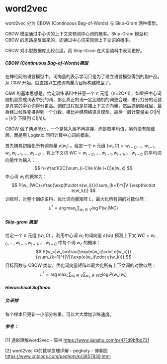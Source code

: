 # word2vec

word2vec 分为 CBOW (Continuous Bag-of-Words) 与 Skip-Gram 两种模型。

CBOW 模型通过中心词的上下文来预测中心词的概率。Skip-Gram 模型和 CBOW 的思路是反着来的，即通过中心词来预测上下文词的概率。

CBOW 对小型数据库比较合适，而 Skip-Gram 在大型语料中表现更好。

##### CBOW (Continuous Bag-of-Words)模型

在神经网络语言模型中，词向量的表示学习只是为了建立语言模型得到的副产品。从 C&W 开始，就直接以生成词向量为目标构建模型了。

C&W 的基本思想是，给定训练语料中任意一个 n 元组（n=2C+1），如果把中心词随机替换成词表中别的词，那么真正的词一定比随机的词更合理，进行打分的话就是真实的中心词得分更高。训练过程就是拼接上下文词向量，然后送到隐藏层，最后经过线性变换得到一个分数。相比神经网络语言模型，最后一层计算量由 $O(|h|\times|V|)$ 下降到 $O(|h|)$。

CBOW 做了两点简化，一个是输入层不再拼接，而是取平均值，另外没有隐藏层，而是用 Logistic 回归计算中心词的概率。

首先随机初始化所有词向量 $e(w_i)$ 。给定一个 n 元组 $(w_i,C)=w_{i-C},...,w_{i-1},w_i,w_{i+1},...,w_{i+C}$ ，将上下文词 $WC=w_{i-C},...,w_{i-1},w_{i+1},...,w_{i+C}$ 的平均词向量作为输入：
$$
h=\frac1{2C}\sum_{i-C\le k\le i+C}e(w_k)
$$
中心词 $w_i$ 的概率为：
$$
P(w_i|WC)=\frac{\exp(h\cdot e(w_i))}{\sum_{k=1}^{|V|}\exp(h\cdot e(w_k))}
$$
训练时，对整个训练语料，优化词向量矩阵 $L$，最大化所有词的对数似然：
$$
L^*=\arg\max_L\sum_{w_i\in V}\log P(w_i|WC)
$$


##### Skip-gram 模型

给定一个 n 元组 $(w_i,C)$ ，利用中心词 $w_i$ 的词向量 $e(w_i)$ 预测上下文 $WC=w_{i-C},...,w_{i-1},w_{i+1},...,w_{i+C}$ 中每个词 $w_c$ 的概率：
$$
P(w_c|w_i)=\frac{\exp(e(w_i)\cdot e(w_c))}{\sum_{k=1}^{|V|}\exp(e(w_i)\cdot e(w_k))}
$$
目标函数与 CBOW 类似，优化词向量矩阵以最大化所有上下文词的对数似然：
$$
L^*=\arg\max_L\sum_{w_i\in V}\sum_{w_c\in WC}\log P(w_c|w_i)
$$

##### Hierarchical Softmax




##### 负采样

每个样本只更新一小部分权重，可以大大增加训练速度。



##### 参考：

[1] 通俗理解word2vec - 简书
https://www.jianshu.com/p/471d9bfbd72f

[2] word2vec 中的数学原理详解 - peghoty - 博客园
https://www.cnblogs.com/peghoty/p/3857839.html